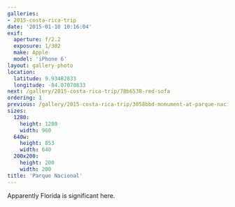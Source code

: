 ```yaml
---
galleries:
- 2015-costa-rica-trip
date: '2015-01-10 10:16:04'
exif:
  aperture: f/2.2
  exposure: 1/302
  make: Apple
  model: 'iPhone 6'
layout: gallery-photo
location:
  latitude: 9.93482833
  longitude: -84.07070833
next: /gallery/2015-costa-rica-trip/78b6538-red-sofa
ordering: 1
previous: /gallery/2015-costa-rica-trip/3058bbd-monument-at-parque-nacional
sizes:
  1280:
    height: 1280
    width: 960
  640w:
    height: 853
    width: 640
  200x200:
    height: 200
    width: 200
title: 'Parque Nacional'
---
```


Apparently Florida is significant here.
